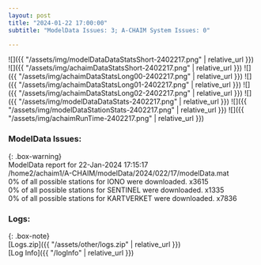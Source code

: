 ```yaml
---
layout: post
title: "2024-01-22 17:00:00"
subtitle: "ModelData Issues: 3; A-CHAIM System Issues: 0"

---
```


![]({{ "/assets/img/modelDataDataStatsShort-2402217.png" | relative_url }})
![]({{ "/assets/img/achaimDataStatsShort-2402217.png" | relative_url }})
![]({{ "/assets/img/achaimDataStatsLong00-2402217.png" | relative_url }})
![]({{ "/assets/img/achaimDataStatsLong01-2402217.png" | relative_url }})
![]({{ "/assets/img/achaimDataStatsLong02-2402217.png" | relative_url }})
![]({{ "/assets/img/modelDataDataStats-2402217.png" | relative_url }})
![]({{ "/assets/img/modelDataStationStats-2402217.png" | relative_url }})
![]({{ "/assets/img/achaimRunTime-2402217.png" | relative_url }})


### ModelData Issues:  
  
{: .box-warning}  
 ModelData report for 22-Jan-2024 17:15:17   
 /home2/achaim1/A-CHAIM/modelData/2024/022/17/modelData.mat   
 0% of all possible stations for IONO were downloaded. x3615   
 0% of all possible stations for SENTINEL were downloaded. x1335   
 0% of all possible stations for KARTVERKET were downloaded. x7836   
  


### Logs:  
  
{: .box-note}  
[Logs.zip]({{ "/assets/other/logs.zip" | relative_url }})  
[Log Info]({{ "/logInfo" | relative_url }})  
